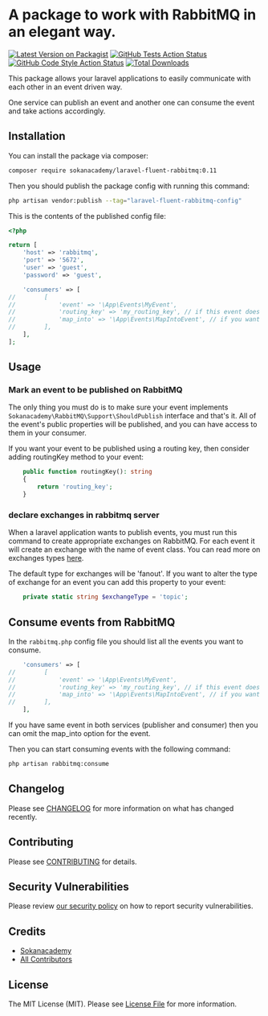 # A package to work with RabbitMQ in an elegant way.

[![Latest Version on Packagist](https://img.shields.io/packagist/v/sokanacademy/laravel-fluent-rabbitmq.svg?style=flat-square)](https://packagist.org/packages/sokanacademy/laravel-fluent-rabbitmq)
[![GitHub Tests Action Status](https://img.shields.io/github/workflow/status/sokanacademy/laravel-fluent-rabbitmq/run-tests?label=tests)](https://github.com/sokanacademy/laravel-fluent-rabbitmq/actions?query=workflow%3Arun-tests+branch%3Amain)
[![GitHub Code Style Action Status](https://img.shields.io/github/workflow/status/sokanacademy/laravel-fluent-rabbitmq/Check%20&%20fix%20styling?label=code%20style)](https://github.com/sokanacademy/laravel-fluent-rabbitmq/actions?query=workflow%3A"Check+%26+fix+styling"+branch%3Amain)
[![Total Downloads](https://img.shields.io/packagist/dt/sokanacademy/laravel-fluent-rabbitmq.svg?style=flat-square)](https://packagist.org/packages/sokanacademy/laravel-fluent-rabbitmq)

This package allows your laravel applications to easily communicate with each other in an event driven way.

One service can publish an event and another one can consume the event and take actions accordingly.

## Installation

You can install the package via composer:

```bash
composer require sokanacademy/laravel-fluent-rabbitmq:0.11
```

Then you should publish the package config with running this command:

```bash
php artisan vendor:publish --tag="laravel-fluent-rabbitmq-config"
```

This is the contents of the published config file:

```php
<?php

return [
    'host' => 'rabbitmq',
    'port' => '5672',
    'user' => 'guest',
    'password' => 'guest',

    'consumers' => [
//        [
//            'event' => '\App\Events\MyEvent',
//            'routing_key' => 'my_routing_key', // if this event does not use routing key then remove this line
//            'map_into' => '\App\Events\MapIntoEvent', // if you want to use the same event then remove this line
//        ],
    ],
];
```

## Usage

### Mark an event to be published on RabbitMQ

The only thing you must do is to make sure your event implements `Sokanacademy\RabbitMQ\Support\ShouldPublish` interface
and that's it.
All of the event's public properties will be published, and you can have access to them in your consumer.

If you want your event to be published using a routing key, then consider adding routingKey method to your event:

```php
    public function routingKey(): string
    {
        return 'routing_key';
    }
```

### declare exchanges in rabbitmq server

When a laravel application wants to publish events, you must run this command to create appropriate exchanges on
RabbitMQ.
For each event it will create an exchange with the name of event class.
You can read more on exchanges types [here](https://www.rabbitmq.com/tutorials/amqp-concepts.html).

The default type for exchanges will be 'fanout'. If you want to alter the type of exchange for an event you can add this
property to your event:

```php
    private static string $exchangeType = 'topic';
```

## Consume events from RabbitMQ
In the `rabbitmq.php` config file you should list all the events you want to consume.

```php
    'consumers' => [
//        [
//            'event' => '\App\Events\MyEvent',
//            'routing_key' => 'my_routing_key', // if this event does not use routing key then remove this line
//            'map_into' => '\App\Events\MapIntoEvent', // if you want to use the same event then remove this line
//        ],
    ],
```
If you have same event in both services (publisher and consumer) then you can omit the map_into option for the event.

Then you can start consuming events with the following command:

```bash
php artisan rabbitmq:consume
```

## Changelog

Please see [CHANGELOG](CHANGELOG.md) for more information on what has changed recently.

## Contributing

Please see [CONTRIBUTING](https://github.com/spatie/.github/blob/main/CONTRIBUTING.md) for details.

## Security Vulnerabilities

Please review [our security policy](../../security/policy) on how to report security vulnerabilities.

## Credits

- [Sokanacademy](https://github.com/sokanacademy)
- [All Contributors](../../contributors)

## License

The MIT License (MIT). Please see [License File](LICENSE.md) for more information.
